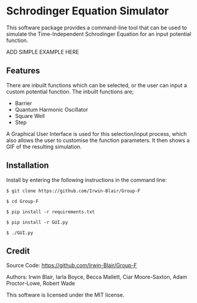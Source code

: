 # Schrodinger Equation Simulator

This software package provides a command-line tool that can be used to simulate the Time-Independent Schrodinger Equation for an input potential function. 

ADD SIMPLE EXAMPLE HERE

Features
--------

There are inbuilt functions which can be selected, or the user can input a custom potential function.
The inbuilt functions are;
* Barrier
* Quantum Harmonic Oscillator
* Square Well
* Step

A Graphical User Interface is used for this selection/input process, which also allows the user to customise the function parameters. It then shows a GIF of the resulting simulation.


Installation
------------

Install by entering the following instructions in the command line:

`$ git clone https://github.com/Irwin-Blair/Group-F`

`$ cd Group-F`

`$ pip install -r requirements.txt`

`$ pip install -r GUI.py`

`$ ./GUI.py`
  
  
Credit
------

Source Code: https://github.com/Irwin-Blair/Group-F

Authors: Irwin Blair, Iarla Boyce, Becca Mallett, Ciar Moore-Saxton, Adam Proctor-Lowe, Robert Wade

This software is licensed under the MIT license.
